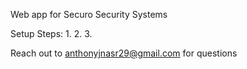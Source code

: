 Web app for Securo Security Systems


Setup Steps:
1.
2.
3.

Reach out to anthonyjnasr29@gmail.com for questions
